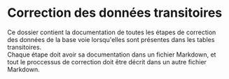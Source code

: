 # Correction des données transitoires

Ce dossier contient la documentation de toutes les étapes de correction des données de la base voie lorsqu'elles sont présentes dans les tables transitoires.  
Chaque étape doit avoir sa documentation dans un fichier Markdown, et tout le proccessus de correction doit être décrit dans un autre fichier Markdown.
